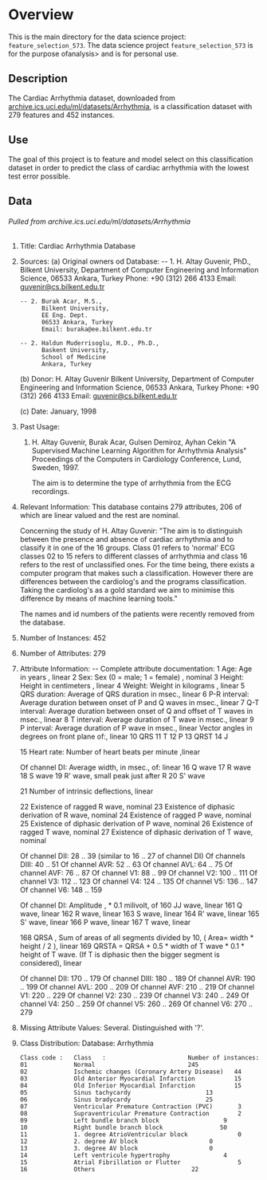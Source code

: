 # Overview

This is the main directory for the data science project: `feature_selection_573`.
The data science project `feature_selection_573` is for the purpose ofanalysis> and
is for personal use.

## Description

The Cardiac Arrhythmia dataset, downloaded from [archive.ics.uci.edu/ml/datasets/Arrhythmia](archive.ics.uci.edu/ml/datasets/Arrhythmia), is a classification dataset with 279 features and 452 instances.

## Use

The goal of this project is to feature and model select on this classification dataset in order to predict the class of cardiac arrhythmia with the lowest test error possible.

## Data

###### *Pulled from archive.ics.uci.edu/ml/datasets/Arrhythmia*

1. Title: Cardiac Arrhythmia Database

2. Sources:
   (a) Original owners od Database:
       -- 1. H. Altay Guvenir, PhD.,
             Bilkent University,
             Department of Computer Engineering and Information Science,
             06533 Ankara, Turkey
             Phone: +90 (312) 266 4133
             Email: guvenir@cs.bilkent.edu.tr

       -- 2. Burak Acar, M.S.,
             Bilkent University,
             EE Eng. Dept.
             06533 Ankara, Turkey
             Email: buraka@ee.bilkent.edu.tr

       -- 2. Haldun Muderrisoglu, M.D., Ph.D.,
             Baskent University,
             School of Medicine
             Ankara, Turkey

   (b) Donor: H. Altay Guvenir
              Bilkent University,
              Department of Computer Engineering and Information Science,
              06533 Ankara, Turkey
              Phone: +90 (312) 266 4133
              Email: guvenir@cs.bilkent.edu.tr

   (c) Date: January, 1998

3. Past Usage:
   1. H. Altay Guvenir, Burak Acar, Gulsen Demiroz, Ayhan Cekin
      "A Supervised Machine Learning Algorithm for Arrhythmia Analysis"
      Proceedings of the Computers in Cardiology Conference,
      Lund, Sweden, 1997.

      The aim is to determine the type of arrhythmia from
      the ECG recordings.

4. Relevant Information:
     This database contains 279 attributes, 206 of which are linear
     valued and the rest are nominal.

     Concerning the study of H. Altay Guvenir: "The aim is to distinguish
     between the presence and absence of cardiac arrhythmia and to
     classify it in one of the 16 groups. Class 01 refers to 'normal'
     ECG classes 02 to 15 refers to different classes of arrhythmia
     and class 16 refers to the rest of unclassified ones. For the
     time being, there exists a computer program that makes such a
     classification. However there are differences between the
     cardiolog's and the programs classification. Taking the
     cardiolog's as a gold standard we aim to minimise this difference
     by means of machine learning tools."

     The names and id numbers of the patients were recently
     removed from the database.

5. Number of Instances: 452

6. Number of Attributes: 279

7. Attribute Information:
   -- Complete attribute documentation:
      1 Age: Age in years , linear
      2 Sex: Sex (0 = male; 1 = female) , nominal
      3 Height: Height in centimeters , linear
      4 Weight: Weight in kilograms , linear
      5 QRS duration: Average of QRS duration in msec., linear
      6 P-R interval: Average duration between onset of P and Q waves
        in msec., linear
      7 Q-T interval: Average duration between onset of Q and offset
        of T waves in msec., linear
      8 T interval: Average duration of T wave in msec., linear
      9 P interval: Average duration of P wave in msec., linear
     Vector angles in degrees on front plane of:, linear
     10 QRS
     11 T
     12 P
     13 QRST
     14 J

     15 Heart rate: Number of heart beats per minute ,linear

     Of channel DI:
      Average width, in msec., of: linear
      16 Q wave
      17 R wave
      18 S wave
      19 R' wave, small peak just after R
      20 S' wave

      21 Number of intrinsic deflections, linear

      22 Existence of ragged R wave, nominal
      23 Existence of diphasic derivation of R wave, nominal
      24 Existence of ragged P wave, nominal
      25 Existence of diphasic derivation of P wave, nominal
      26 Existence of ragged T wave, nominal
      27 Existence of diphasic derivation of T wave, nominal

     Of channel DII:
      28 .. 39 (similar to 16 .. 27 of channel DI)
     Of channels DIII:
      40 .. 51
     Of channel AVR:
      52 .. 63
     Of channel AVL:
      64 .. 75
     Of channel AVF:
      76 .. 87
     Of channel V1:
      88 .. 99
     Of channel V2:
      100 .. 111
     Of channel V3:
      112 .. 123
     Of channel V4:
      124 .. 135
     Of channel V5:
      136 .. 147
     Of channel V6:
      148 .. 159

     Of channel DI:
      Amplitude , * 0.1 milivolt, of
      160 JJ wave, linear
      161 Q wave, linear
      162 R wave, linear
      163 S wave, linear
      164 R' wave, linear
      165 S' wave, linear
      166 P wave, linear
      167 T wave, linear

      168 QRSA , Sum of areas of all segments divided by 10,
          ( Area= width * height / 2 ), linear
      169 QRSTA = QRSA + 0.5 * width of T wave * 0.1 * height of T
          wave. (If T is diphasic then the bigger segment is
          considered), linear

     Of channel DII:
      170 .. 179
     Of channel DIII:
      180 .. 189
     Of channel AVR:
      190 .. 199
     Of channel AVL:
      200 .. 209
     Of channel AVF:
      210 .. 219
     Of channel V1:
      220 .. 229
     Of channel V2:
      230 .. 239
     Of channel V3:
      240 .. 249
     Of channel V4:
      250 .. 259
     Of channel V5:
      260 .. 269
     Of channel V6:
      270 .. 279

8. Missing Attribute Values: Several.  Distinguished with '?'.

9. Class Distribution:
       Database:  Arrhythmia

       Class code :   Class   :                       Number of instances:
       01             Normal				          245
       02             Ischemic changes (Coronary Artery Disease)   44
       03             Old Anterior Myocardial Infarction           15
       04             Old Inferior Myocardial Infarction           15
       05             Sinus tachycardy			           13
       06             Sinus bradycardy			           25
       07             Ventricular Premature Contraction (PVC)       3
       08             Supraventricular Premature Contraction	    2
       09             Left bundle branch block 		            9
       10             Right bundle branch block		           50
       11             1. degree AtrioVentricular block	            0
       12             2. degree AV block		            0
       13             3. degree AV block		            0
       14             Left ventricule hypertrophy 	            4
       15             Atrial Fibrillation or Flutter	            5
       16             Others				           22
